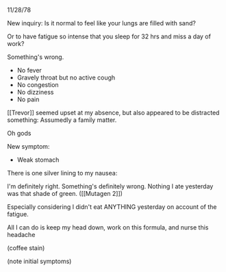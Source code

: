 11/28/78

New inquiry: Is it normal to feel like your lungs are filled with sand?

Or to have fatigue so intense that you sleep for 32 hrs and miss a day of work?

Something's wrong.
- ﻿﻿No fever
- ﻿﻿Gravely throat but no active cough
- ﻿﻿No congestion
- ﻿﻿No dizziness
- ﻿﻿No pain

[[Trevor]] seemed upset at my absence, but also appeared to be distracted something: Assumedly a family matter.

Oh gods

New symptom:
- Weak stomach

There is one silver lining to my nausea:

I'm definitely right. Something's definitely wrong. Nothing I ate yesterday was that shade of green. ([[Mutagen 2]])

Especially considering I didn't eat ANYTHING yesterday on account of the fatigue.

All I can do is keep my head down, work on this formula, and nurse this headache

(coffee stain)

(note initial symptoms)